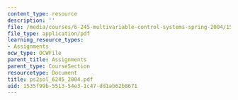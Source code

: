 ```yaml
---
content_type: resource
description: ''
file: /media/courses/6-245-multivariable-control-systems-spring-2004/1535f99b551354e31c47dd1ab62b8671_ps2sol_6245_2004.pdf
file_type: application/pdf
learning_resource_types:
- Assignments
ocw_type: OCWFile
parent_title: Assignments
parent_type: CourseSection
resourcetype: Document
title: ps2sol_6245_2004.pdf
uid: 1535f99b-5513-54e3-1c47-dd1ab62b8671
---
```

